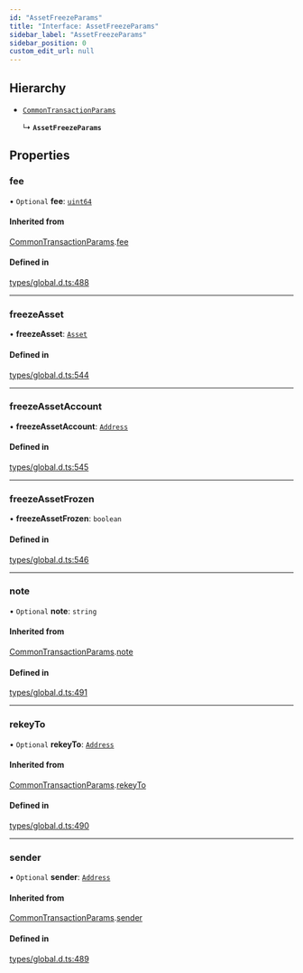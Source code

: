 ```yaml
---
id: "AssetFreezeParams"
title: "Interface: AssetFreezeParams"
sidebar_label: "AssetFreezeParams"
sidebar_position: 0
custom_edit_url: null
---
```


## Hierarchy

- [`CommonTransactionParams`](CommonTransactionParams.md)

  ↳ **`AssetFreezeParams`**

## Properties

### fee

• `Optional` **fee**: [`uint64`](../modules.md#uint64)

#### Inherited from

[CommonTransactionParams](CommonTransactionParams.md).[fee](CommonTransactionParams.md#fee)

#### Defined in

[types/global.d.ts:488](https://github.com/algorand-devrel/tealscript/blob/1f4f83a/types/global.d.ts#L488)

___

### freezeAsset

• **freezeAsset**: [`Asset`](../classes/Asset.md)

#### Defined in

[types/global.d.ts:544](https://github.com/algorand-devrel/tealscript/blob/1f4f83a/types/global.d.ts#L544)

___

### freezeAssetAccount

• **freezeAssetAccount**: [`Address`](../classes/Address.md)

#### Defined in

[types/global.d.ts:545](https://github.com/algorand-devrel/tealscript/blob/1f4f83a/types/global.d.ts#L545)

___

### freezeAssetFrozen

• **freezeAssetFrozen**: `boolean`

#### Defined in

[types/global.d.ts:546](https://github.com/algorand-devrel/tealscript/blob/1f4f83a/types/global.d.ts#L546)

___

### note

• `Optional` **note**: `string`

#### Inherited from

[CommonTransactionParams](CommonTransactionParams.md).[note](CommonTransactionParams.md#note)

#### Defined in

[types/global.d.ts:491](https://github.com/algorand-devrel/tealscript/blob/1f4f83a/types/global.d.ts#L491)

___

### rekeyTo

• `Optional` **rekeyTo**: [`Address`](../classes/Address.md)

#### Inherited from

[CommonTransactionParams](CommonTransactionParams.md).[rekeyTo](CommonTransactionParams.md#rekeyto)

#### Defined in

[types/global.d.ts:490](https://github.com/algorand-devrel/tealscript/blob/1f4f83a/types/global.d.ts#L490)

___

### sender

• `Optional` **sender**: [`Address`](../classes/Address.md)

#### Inherited from

[CommonTransactionParams](CommonTransactionParams.md).[sender](CommonTransactionParams.md#sender)

#### Defined in

[types/global.d.ts:489](https://github.com/algorand-devrel/tealscript/blob/1f4f83a/types/global.d.ts#L489)
